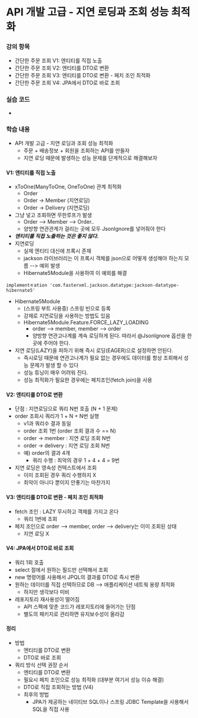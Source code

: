 # API 개발 고급 - 지연 로딩과 조회 성능 최적화

### 강의 항목

* 간단한 주문 조회 V1: 엔티티를 직접 노출
* 간단한 주문 조회 V2: 엔티티를 DTO로 변환
* 간단한 주문 조회 V3: 엔티티를 DTO로 변환 - 페치 조인 최적화
* 간단한 주문 조회 V4: JPA에서 DTO로 바로 조회



### 실습 코드

* 


### 학습 내용

* API 개발 고급 - 지연 로딩과 조회 성능 최적화
  * 주문 + 배송정보 + 회원을 조회하는 API를 만들자
  * 지연 로딩 때문에 발생하는 성능 문제를 단계적으로 해결해보자



#### V1: 엔티티를 직접 노출

* xToOne\(ManyToOne, OneToOne\) 관계 최적화
  * Order
  * Order -&gt; Member \(지연로딩\)
  * Order -&gt; Delivery \(지연로딩\)
* 그냥 넣고 조회하면 무한루프가 발생
  * Order --&gt; Member --&gt; Order..
  * 양방향 연관관계가 걸리는 곳에 모두 JsonIgnore를 넣어줘야 한다
* _**엔티티를 직접 노출하는 것은 좋지 않다.**_
* 지연로딩
  * 실제 엔티티 대신에 프록시 존재
  * jackson 라이브러리는 이 프록시 객체를 json으로 어떻게 생성해야 하는지 모름 --&gt; 예외 발생
  * Hibernate5Module을 사용하여 이 예외를 해결

```text
implementㅌation 'com.fasterxml.jackson.datatype:jackson-datatype-hibernate5'
```

* Hibernate5Module
  * \(스프링 부트 사용중\) 스프링 빈으로 등록
  * 강제로 지연로딩을 사용하는 방법도 있음
  * Hibernate5Module.Feature.FORCE\_LAZY\_LOADING
    * order --&gt; member, member --&gt; order
    * 양방향 연관고나계를 계속 로딩하게 된다. 따라서 @JsonIgnore 옵션을 한곳에 주어야 한다.
* 지연 로딩\(LAZY\)을 피하기 위해 즉시 로딩\(EAGER\)으로 설정하면 안된다.
  * 즉시로딩 때문에 연관고나계가 필요 없는 경우에도 데이터를 항상 조회해서 성능 문제가 발생 할 수 있다
  * 성능 튜닝이 매우 어려워 진다.
  * 성능 최적화가 필요한 경우에는 페치조인\(fetch join\)을 사용



#### V2: 엔티티를 DTO로 변환

* 단점 : 지연로딩으로 쿼리 N번 호출 \(N + 1 문제\)
* order 조회시 쿼리가 1 + N + N번 실행
  * v1과 쿼리수 결과 동일
  * order 조회 1번 \(order 조회 결과 수 == N\)
  * order -&gt; member : 지연 로딩 조회 N번
  * order -&gt; delivery : 지연 로딩 조회 N번
  * 예\) order의 결과 4개
    * 쿼리 수행 : 최악의 경우 1 + 4 + 4 = 9번
* 지연 로딩은 영속성 컨텍스트에서 조회
  * 이미 조회된 경우 쿼리 수행하지 X
  * 최악이 아니다 뿐이지 안좋기는 마찬가지



#### V3: 엔티티를 DTO로 변환 - 페치 조인 최적화

* fetch 조인 : LAZY 무시하고 객체를 가지고 온다
  * 쿼리 1번에 조회
* 페치 조인으로 order --&gt; member, order --&gt; delivery는 이미 조회된 상태
  * 지연 로딩 X



#### V4: JPA에서 DTO로 바로 조회

* 쿼리 1회 호출
* select 절에서 원하는 필드만 선택해서 조회
* new 명령어를 사용해서 JPQL의 결과를 DTO로 즉시 변환
* 원하는 데이터를 직접 선택하므로 DB --&gt; 애플리케이션 네트웍 용량 최적화
  * 하지만 생각보다 미비
* 레포지토리 재사용성이 떨어짐
  * API 스펙에 맞춘 코드가 레포지토리에 들어가는 단점
  * 별도의 패키지로 관리하면 유지보수성이 올라감



#### 정리

* 방법
  * 엔티티를 DTO로 변환
  * DTO로 바로 조회
* 쿼리 방식 선택 권장 순서
  * 엔티티를 DTO로 변환
  * 필요시 페치 조인으로 성능 최적화 \(대부분 여기서 성능 이슈 해결\)
  * DTO로 직접 조회하는 방법 \(V4\)
  * 최후의 방법
    * JPA가 제공하는 네이티브 SQL이나 스프링 JDBC Template을 사용해서 SQL을 직접 사용

